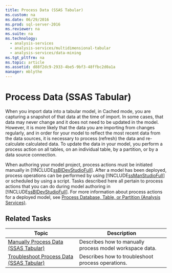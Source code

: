 ```yaml
---
title: Process Data (SSAS Tabular)
ms.custom: na
ms.date: 06/29/2016
ms.prod: sql-server-2016
ms.reviewer: na
ms.suite: na
ms.technology: 
  - analysis-services
  - analysis-services/multidimensional-tabular
  - analysis-services/data-mining
ms.tgt_pltfrm: na
ms.topic: article
ms.assetid: d88f2dc9-2933-4be5-9bf3-48ffbc2d0a1a
manager: mblythe
---
```

# Process Data (SSAS Tabular)
When you import data into a tabular model, in Cached mode, you are capturing a snapshot of that data at the time of import. In some cases, that data may never change and it does not need to be updated in the model. However, it is more likely that the data you are importing from changes regularly, and in order for your model to reflect the most recent data from the data sources, it is necessary to process (refresh) the data and re-calculate calculated data. To update the data in your model, you perform a process action on all tables, on an individual table, by a partition, or by a data source connection.  
  
 When authoring your model project, process actions must be initiated manually in [!INCLUDE[ssBIDevStudioFull](../../Topics/TopicNameContainA/includes/ssBIDevStudioFull_md.md)]. After a model has been deployed, process operations can be performed by using [!INCLUDE[ssManStudioFull](../../Topics/TopicNameContainA/includes/ssManStudioFull_md.md)] or scheduled by using a script. Tasks described here all pertain to process actions that you can do during model authoring in [!INCLUDE[ssBIDevStudioFull](../../Topics/TopicNameContainA/includes/ssBIDevStudioFull_md.md)]. For more information about process actions for a deployed model, see [Process Database, Table, or Partition (Analysis Services)](../../Topics/TopicNameNotContainA/Process-Database--Table--or-Partition--Analysis-Services-.md).  
  
## Related Tasks  
  
|Topic|Description|  
|-----------|-----------------|  
|[Manually Process Data (SSAS Tabular)](../../Topics/TopicNameNotContainA/Manually-Process-Data--SSAS-Tabular-.md)|Describes how to manually process model workspace data.|  
|[Troubleshoot Process Data (SSAS Tabular)](../../Topics/TopicNameNotContainA/Troubleshoot-Process-Data--SSAS-Tabular-.md)|Describes how to troubleshoot process operations.|
